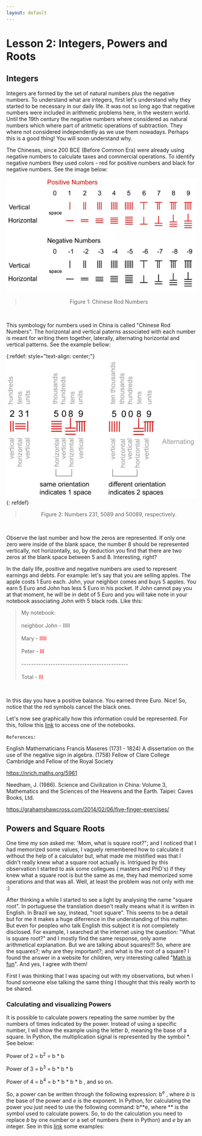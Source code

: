 ```yaml
---
layout: default
---
```


# Lesson 2: Integers, Powers and Roots

## Integers 

Integers are formed by the set of natural numbers plus the negative numbers. To understand what are integers, first let's understand why they started to be necessary in our daily life. It was not so long ago that negative numbers were included in arithmetic problems here, in the western world. Until the 19th century the negative numbers where considered as natural numbers which where part of aritmetic operations of subtraction. They where not considered independently as we use them nowadays. Perhaps this is a good thing! You will soon understand why. 

The Chineses, since 200 BCE (Before Common Era) were already using negative numbers to calculate taxes and commercial operations. To identify negative numbers they used colors - red for positive numbers and black for negative numbers. See the image below:

![](assets/imgs/rodnumbers.jpg)
> <center> Figure 1: Chinese Rod Numbers </center>
<br />

This symbology for numbers used in China is called "Chinese Rod Numbers". The horizontal and vertical paterns associated with each number is meant for writing them together, laterally, alternating horizontal and vertical patterns. See the example bellow:

{:refdef: style="text-align: center;"}
![image](assets/imgs/spaces1.jpg)
{: refdef}
> <center> Figure 2: Numbers 231, 5089 and 50089, respectively. </center>
<br />   


Observe the last number and how the zeros are represented. If only one zero were inside of the blank space, the number 8 should be represented vertically, not horizontally, so, by deduction you find that there are two zeros at the blank space between 5 and 8. Interesting, right? 

In the daily life, positive and negative numbers are used to represent earnings and debts. For example: let's say that you are selling apples. The apple costs 1 Euro each. John, your neighbor comes and buys 5 apples. You earn 5 Euro and John has less 5 Euro in his pocket. If John cannot pay you at that moment, he will be in debt of 5 Euro and you will take note in your notebook associating John with 5 black rods. Like this:

> My notebook:  <br />   
> neighbor John - IIIII  <br />   
> Mary - <font color="red">IIIII</font>  <br />   
> Peter - <font color="red">III</font>  <br />   
> --------------------------------------------<br />   
> Total - <font color="red">III</font>    
<br />    

In this day you have a positive balance. You earned three Euro. Nice! So, notice that the red symbols cancel the black ones.

Let's now see graphically how this information could be represented. For this, follow this [link](https://github.com/raquelsilva/programming_for_teens/blob/master/Integers.ipynb) to access one of the notebooks.

<code class="highlighter-rouge">References:</code>

English Mathematicians
Francis Maseres (1731 - 1824)
A dissertation on the use of the negative sign in algebra. (1758)
Fellow of Clare College Cambridge and Fellow of the Royal Society

https://nrich.maths.org/5961

Needham, J. (1986). Science and Civilization in China: Volume 3, Mathematics and the Sciences of the Heavens and the Earth. Taipei: Caves Books, Ltd.

https://grahamshawcross.com/2014/02/06/five-finger-exercises/


## Powers and Square Roots

One time my son asked me: 'Mom, what is square root?"; and I noticed that I had memorized some values, I vaguely remembered how to calculate it without the help of a calculator but, what made me mistified was that I didn't really knew what a square root actually is. Intrigued by this observation I started to ask some collegues ( masters and PhD's) if they knew what a square root is but the same as me, they had memorized some operations and that was all. Well, at least the problem was not only with me :)   

After thinking a while I started to see a light by analysing the name "square root". In portuguese the translation doesn't really means what it is written in English. In Brazil we say, instead, "root square". This seems to be a detail but for me it makes a huge diferrence in the understanding of this matter. But even for peopleo who talk English this subject it is not completely disclosed. For example, I searched at the internet using the question: "What is square root?" and I mostly find the same response, only aome arithmetical explanation. But we are talking about squares!!! So, where are the squares?; why are they important?; and what is the root of a square? I found the answer in a website for children, very interesting called "[Math is fun](https://www.mathsisfun.com/square-root.html)". And yes, I agree with them!   

First I was thinking that I was spacing out with my observations, but when I found someone else talking the same thing I thought that this really worth to be shared.

### Calculating and visualizing Powers

It is possible to calculate powers repeating the same number by the numbers of times indicated by the power. Instead of using a specific number, I wil show the example using the letter <i>b</i>, meaning the base of a square. In Python, the multiplication signal is represented by the symbol *. See below:

<p>Power of  2  =  b<sup>2</sup>  =  b * b </p>
<p>Power of  3  =  b<sup>3</sup>  =  b * b * b </p>
<p>Power of  4  =  b<sup>4</sup>  =  b * b * b * b , and so on.</p>

So, a power can be written through the following expression:  b<sup>e</sup> , where  <i>b</i>  is the base of the power and  <i>e</i>  is the exponent. In Python, for calculating the power you just need to use the following command: b**e, where  **  is the symbol used to calculate powers. So, to do the calculation you need to replace  <i>b</i>  by one number or a set of numbers (here in Python) and  <i>e</i>  by an integer. See in this [link](https://github.com/raquelsilva/programming_for_teens/blob/master/Calculating_and_visualizing_powers.ipynb) some examples:


